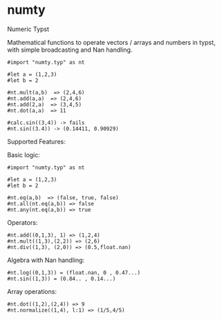 # numty
Numeric Typst

Mathematical functions to operate vectors / arrays and numbers in typst, with simple broadcasting and Nan handling.

```typ
#import "numty.typ" as nt

#let a = (1,2,3)
#let b = 2

#nt.mult(a,b)  => (2,4,6)
#nt.add(a,a)  => (2,4,6)
#nt.add(2,a)  => (3,4,5)
#nt.dot(a,a)  => 11

#calc.sin((3,4)) -> fails
#nt.sin((3.4)) -> (0.14411, 0.90929)
```

Supported Features:

Basic logic:
```typ
#import "numty.typ" as nt

#let a = (1,2,3)
#let b = 2

#nt.eq(a,b)  => (false, true, false)
#nt.all(nt.eq(a,b)) => false
#nt.any(nt.eq(a,b)) => true
```

Operators:

```typ
#nt.add((0,1,3), 1) => (1,2,4)
#nt.mult((1,3),(2,2)) => (2,6)
#nt.div((1,3), (2,0)) => (0.5,float.nan)
```

Algebra with Nan handling:

```typ
#nt.log((0,1,3)) = (float.nan, 0 , 0.47...)
#nt.sin((1,3)) = (0.84.. , 0.14...)
```

Array operations:

```typ
#nt.dot((1,2),(2,4)) => 9
#nt.normalize((1,4), l:1) => (1/5,4/5)
```
